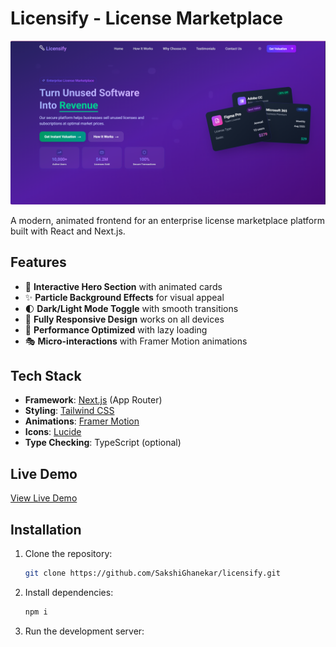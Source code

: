 # Licensify - License Marketplace

![alt text](public/image.png)

A modern, animated frontend for an enterprise license marketplace platform built with React and Next.js.

## Features

- 🎨 **Interactive Hero Section** with animated cards
- ✨ **Particle Background Effects** for visual appeal
- 🌓 **Dark/Light Mode Toggle** with smooth transitions
- 📱 **Fully Responsive Design** works on all devices
- 🚀 **Performance Optimized** with lazy loading
- 🎭 **Micro-interactions** with Framer Motion animations

## Tech Stack

- **Framework**: [Next.js](https://nextjs.org/) (App Router)
- **Styling**: [Tailwind CSS](https://tailwindcss.com/)
- **Animations**: [Framer Motion](https://www.framer.com/motion/)
- **Icons**: [Lucide](https://lucide.dev/)
- **Type Checking**: TypeScript (optional)

## Live Demo

[View Live Demo](https://licensify.vercel.app)

## Installation

1. Clone the repository:
   ```bash
   git clone https://github.com/SakshiGhanekar/licensify.git


2. Install dependencies:
   ```bash
   npm i

3. Run the development server:
   ```npm run dev
